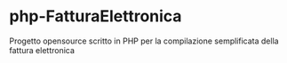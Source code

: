 # php-FatturaElettronica
Progetto opensource scritto in PHP per la compilazione semplificata della fattura elettronica
